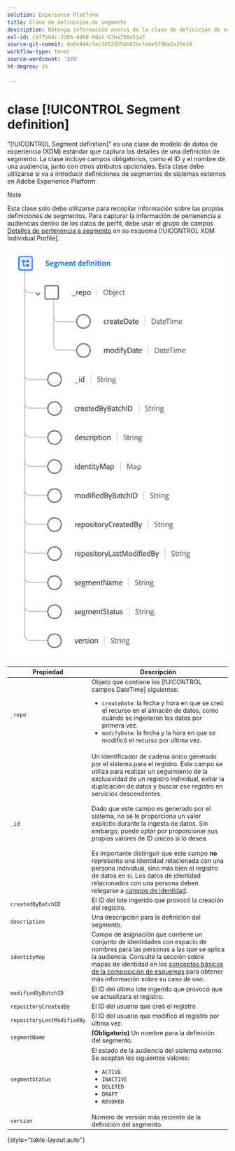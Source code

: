 ```yaml
---
solution: Experience Platform
title: Clase de definición de segmento
description: Obtenga información acerca de la clase de definición de segmento en el Modelo de datos de experiencia (XDM).
exl-id: c0f7b04c-2266-4d08-89a1-67ba758a51a7
source-git-commit: de8e944cfec3b52d25bb02bcfebe57d6a2a35e39
workflow-type: tm+mt
source-wordcount: '370'
ht-degree: 1%

---
```


# clase [!UICONTROL Segment definition]

&quot;[!UICONTROL Segment definition]&quot; es una clase de modelo de datos de experiencia (XDM) estándar que captura los detalles de una definición de segmento. La clase incluye campos obligatorios, como el ID y el nombre de una audiencia, junto con otros atributos opcionales. Esta clase debe utilizarse si va a introducir definiciones de segmentos de sistemas externos en Adobe Experience Platform.

>[!NOTE]
>
>Esta clase solo debe utilizarse para recopilar información sobre las propias definiciones de segmentos. Para capturar la información de pertenencia a audiencias dentro de los datos de perfil, debe usar el grupo de campos [Detalles de pertenencia a segmento](../field-groups/profile/segmentation.md) en su esquema [!UICONTROL XDM Individual Profile].

![](../images/classes/segment-definition.png)

| Propiedad | Descripción |
| --- | --- |
| `_repo` | Objeto que contiene los [!UICONTROL campos DateTime] siguientes: <ul><li>`createDate`: la fecha y hora en que se creó el recurso en el almacén de datos, como cuándo se ingerieron los datos por primera vez.</li><li>`modifyDate`: la fecha y la hora en que se modificó el recurso por última vez.</li></ul> |
| `_id` | Un identificador de cadena único generado por el sistema para el registro. Este campo se utiliza para realizar un seguimiento de la exclusividad de un registro individual, evitar la duplicación de datos y buscar ese registro en servicios descendentes.<br><br>Dado que este campo es generado por el sistema, no se le proporciona un valor explícito durante la ingesta de datos. Sin embargo, puede optar por proporcionar sus propios valores de ID únicos si lo desea.<br><br>Es importante distinguir que este campo **no** representa una identidad relacionada con una persona individual, sino más bien el registro de datos en sí. Los datos de identidad relacionados con una persona deben relegarse a [campos de identidad](../schema/composition.md#identity). |
| `createdByBatchID` | El ID del lote ingerido que provocó la creación del registro. |
| `description` | Una descripción para la definición del segmento. |
| `identityMap` | Campo de asignación que contiene un conjunto de identidades con espacio de nombres para las personas a las que se aplica la audiencia. Consulte la sección sobre mapas de identidad en los [conceptos básicos de la composición de esquemas](../schema/composition.md#identityMap) para obtener más información sobre su caso de uso. |
| `modifiedByBatchID` | El ID del último lote ingerido que provocó que se actualizara el registro. |
| `repositoryCreatedBy` | El ID del usuario que creó el registro. |
| `repositoryLastModifiedBy` | El ID del usuario que modificó el registro por última vez. |
| `segmentName` | **(Obligatorio)** Un nombre para la definición del segmento. |
| `segmentStatus` | El estado de la audiencia del sistema externo. Se aceptan los siguientes valores: <ul><li>`ACTIVE`</li><li>`INACTIVE`</li><li>`DELETED`</li><li>`DRAFT`</li><li>`REVOKED`</li></ul> |
| `version` | Número de versión más reciente de la definición del segmento. |

{style="table-layout:auto"}
